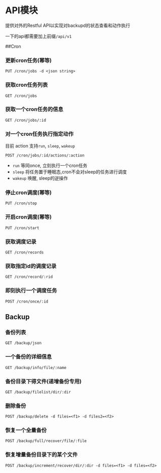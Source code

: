 API模块
====

提供对外的Restful API以实现对backupd的状态查看和动作执行

一下的api都需要加上前缀`/api/v1`

##Cron

### 更新cron任务(幂等)

```
PUT /cron/jobs -d <json string>
```

### 获取cron任务列表

```
GET /cron/jobs

```
### 获取一个cron任务的信息

```
GET /cron/jobs/:id
```

### 对一个cron任务执行指定动作
目前 action 支持`run`, `sleep`, `wakeup`

```
POST /cron/jobs/:id/actions/:action
```
- `run` 等同once, 立刻执行一个cron任务
- `sleep` 将任务置于睡眠态,cron不会对sleep的任务进行调度
- `wakeup` 唤醒, sleep的逆操作

### 停止cron调度(幂等)

```
PUT /cron/stop
```

### 开启cron调度(幂等)

```
PUT /cron/start
```

### 获取调度记录

```
GET /cron/records
```

### 获取指定id的调度记录

```
GET /cron/record/:rid
```

### 即刻执行一个调度任务

```
POST /cron/once/:id
```

## Backup

### 备份列表

```
GET /backup/json
```

### 一个备份的详细信息

```
GET /backup/info/file/:name
```

### 备份目录下得文件(递增备份专用)

```
GET /backup/filelist/dir/:dir
```

### 删除备份

```
POST /backup/delete -d files=<f1> -d files2=<f2>
```

### 恢复一个全量备份

```
POST /backup/full/recover/file/:file
```

### 恢复增量备份目录下的某个文件

```
POST /backup/increment/recover/dir/:dir -d files=<f1> -d files=<f2>
```
